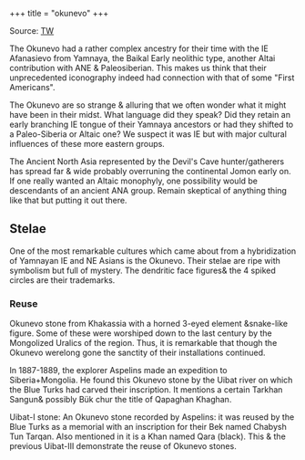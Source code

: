 +++
title = "okunevo"
+++

Source: [TW](https://threadreaderapp.com/thread/1622856208389398528.html)

The Okunevo had a rather complex ancestry for their time with the IE Afanasievo from Yamnaya, the Baikal Early neolithic type, another Altai contribution with ANE & Paleosiberian. This makes us think that their unprecedented iconography indeed had connection with that of some "First Americans". 

The Okunevo are so strange & alluring that we often wonder what it might have been in their midst. What language did they speak? Did they retain an early branching IE tongue of their Yamnaya ancestors or had they shifted to a Paleo-Siberia or Altaic one? We suspect it was IE but with major cultural influences of these more eastern groups. 

The Ancient North Asia represented by the Devil's Cave hunter/gatherers has spread far & wide probably overruning the continental Jomon early on. If one really wanted an Altaic monophyly, one possibility would be descendants of an ancient ANA group. Remain skeptical of anything thing like that but putting it out there. 

## Stelae
One of the most remarkable cultures which came about from a hybridization of Yamnayan IE and NE Asians is the Okunevo. Their stelae are ripe with symbolism but full of mystery. The dendritic face figures& the 4 spiked circles are their trademarks. 

### Reuse
Okunevo stone from Khakassia with a horned 3-eyed element &snake-like figure. Some of these were worshiped down to the last century by the Mongolized Uralics of the region. Thus, it is remarkable that though the Okunevo werelong  gone the sanctity of their installations continued.

In 1887-1889, the explorer Aspelins made an expedition to Siberia+Mongolia. He found this Okunevo stone by the Uibat river on which the Blue Turks had carved their inscription. It mentions a certain Tarkhan Sangun& possibly Bük chur the title of Qapaghan Khaghan.

Uibat-I stone: An Okunevo stone recorded by Aspelins: it was reused by the Blue Turks as a memorial with an inscription for their Bek named Chabysh Tun Tarqan. Also mentioned in it is a Khan named Qara (black). This & the previous Uibat-III demonstrate the reuse of Okunevo stones.
